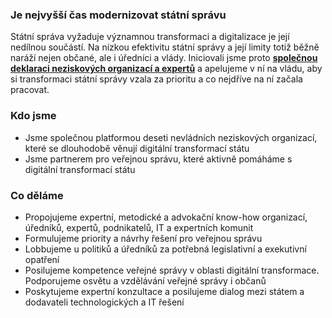 ### **Je nejvyšší čas modernizovat státní správu**

Státní správa vyžaduje významnou transformaci a digitalizace je její nedílnou součástí. Na nízkou efektivitu státní správy a její limity totiž běžně naráží nejen občané, ale i úředníci a vlády. Iniciovali jsme proto [**společnou deklaraci neziskových organizací a expertů**](https://www.rekonstrukcestatu.cz/download/Cg97KQ/kompletni-podklady-1.pdf) a apelujeme v ní na vládu, aby si transformaci státní správy vzala za prioritu a co nejdříve na ní začala pracovat.

### **Kdo jsme**

* Jsme společnou platformou deseti nevládních neziskových organizací, které se dlouhodobě věnují digitální transformací státu
* Jsme partnerem pro veřejnou správu, které aktivně pomáháme s digitální transformací státu


### **Co děláme**

* Propojujeme expertní, metodické a advokační know-how organizací, úředníků, expertů, podnikatelů, IT a expertních komunit
* Formulujeme priority a návrhy řešení pro veřejnou správu
* Lobbujeme u politiků a úředníků za potřebná legislativní a exekutivní opatření
* Posilujeme kompetence veřejné správy v oblasti digitální transformace. Podporujeme osvětu a vzdělávání veřejné správy i občanů
* Poskytujeme expertní konzultace a posilujeme dialog mezi státem a dodavateli technologických a IT řešení

